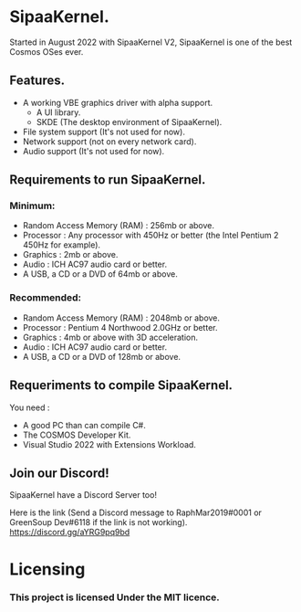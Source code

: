 # SipaaKernel.

Started in August 2022 with SipaaKernel V2, SipaaKernel is one of the best Cosmos OSes ever.

## Features.

* A working VBE graphics driver with alpha support.
    - A UI library.
    - SKDE (The desktop environment of SipaaKernel).
* File system support (It's not used for now).
* Network support (not on every network card).
* Audio support (It's not used for now).

## Requirements to run SipaaKernel.

### Minimum:

* Random Access Memory (RAM) : 256mb or above.
* Processor : Any processor with 450Hz or better (the Intel Pentium 2 450Hz for example).
* Graphics : 2mb or above.
* Audio : ICH AC97 audio card or better.
* A USB, a CD or a DVD of 64mb or above.

### Recommended:

* Random Access Memory (RAM) : 2048mb or above.
* Processor : Pentium 4 Northwood 2.0GHz or better.
* Graphics : 4mb or above with 3D acceleration.
* Audio : ICH AC97 audio card or better.
* A USB, a CD or a DVD of 128mb or above.

## Requeriments to compile SipaaKernel.

You need :

* A good PC than can compile C#.
* The COSMOS Developer Kit.
* Visual Studio 2022 with Extensions Workload.

## Join our Discord!
SipaaKernel have a Discord Server too!

Here is the link (Send a Discord message to RaphMar2019#0001 or GreenSoup Dev#6118 if the link is not working).
https://discord.gg/aYRG9pq9bd

# Licensing
### This project is licensed Under the MIT licence.

